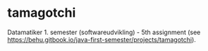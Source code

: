 # tamagotchi
Datamatiker 1. semester (softwareudvikling) - 5th assignment (see https://behu.gitbook.io/java-first-semester/projects/tamagotchi).
